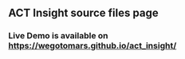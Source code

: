 ## ACT Insight source files page
### Live Demo is available on https://wegotomars.github.io/act_insight/
